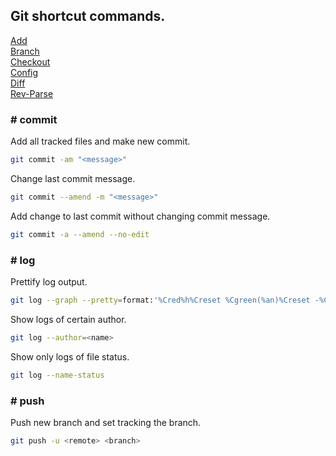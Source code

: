 ## Git shortcut commands.

[Add](add.md)<br />
[Branch](branch.md)<br />
[Checkout](checkout.md)<br />
[Config](config.md)<br />
[Diff](diff.md)<br />
[Rev-Parse](rev-parse.md)

### # commit

Add all tracked files and make new commit.
```sh
git commit -am "<message>"
```

Change last commit message.
```sh
git commit --amend -m "<message>"
```

Add change to last commit without changing commit message.
```sh
git commit -a --amend --no-edit
```

### # log

Prettify log output.
```sh
git log --graph --pretty=format:'%Cred%h%Creset %Cgreen(%an)%Creset -%C(yellow)%d%Creset %s %Cgreen(%cr)%Creset' --abbrev-commit --date=relative
```

Show logs of certain author.
```sh
git log --author=<name>
```

Show only logs of file status.
```sh
git log --name-status
```

### # push

Push new branch and set tracking the branch.
```sh
git push -u <remote> <branch>
```
